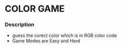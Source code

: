# COLOR GAME 


### Description

* guess the corect color which is in RGB color code
* Game Modes are Easy and Hard
